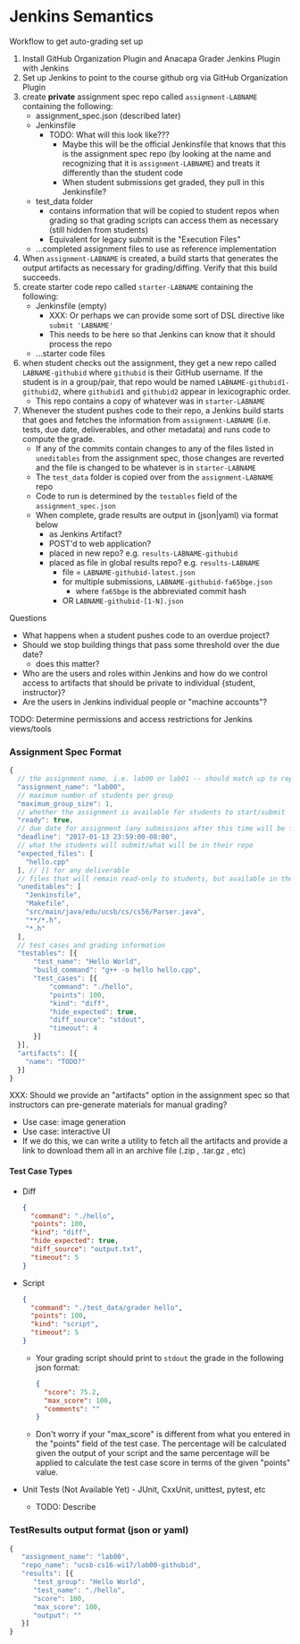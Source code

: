 # Jenkins Semantics

Workflow to get auto-grading set up

1. Install GitHub Organization Plugin and Anacapa Grader Jenkins Plugin with Jenkins
1. Set up Jenkins to point to the course github org via GitHub Organization Plugin
1. create **private** assignment spec repo called `assignment-LABNAME` containing the following:
    * assignment_spec.json (described later)
    * Jenkinsfile
        - TODO: What will this look like???
          - Maybe this will be the official Jenkinsfile that knows that this is the
            assignment spec repo (by looking at the name and recognizing that it is
            `assignment-LABNAME`) and treats it differently than the student code
          - When student submissions get graded, they pull in this Jenkinsfile?
    * test_data folder
        - contains information that will be copied to student repos when grading so
          that grading scripts can access them as necessary (still hidden from students)
        - Equivalent for legacy submit is the "Execution Files"
    * ...completed assignment files to use as reference implementation
1. When `assignment-LABNAME` is created, a build starts that generates the output
   artifacts as necessary for grading/diffing. Verify that this build succeeds.
1. create starter code repo called `starter-LABNAME` containing the following:
    * Jenkinsfile (empty)
        - XXX: Or perhaps we can provide some sort of DSL directive like `submit 'LABNAME'`
        - This needs to be here so that Jenkins can know that it should process the repo
    * ...starter code files
1. when student checks out the assignment, they get a new repo called `LABNAME-githubid`
   where `githubid` is their GitHub username. If the student is in a group/pair, that
   repo would be named `LABNAME-githubid1-githubid2`, where `githubid1` and `githubid2`
   appear in lexicographic order.
   * This repo contains a copy of whatever was in `starter-LABNAME`
1. Whenever the student pushes code to their repo, a Jenkins build starts that goes and
   fetches the information from `assignment-LABNAME` (i.e. tests, due date, deliverables,
   and other metadata) and runs code to compute the grade.
   * If any of the commits contain changes to any of the files listed in
     `uneditables` from the assignment spec, those changes are reverted and
     the file is changed to be whatever is in `starter-LABNAME`
   * The `test_data` folder is copied over from the `assignment-LABNAME` repo
   * Code to run is determined by the `testables` field of the `assignment_spec.json`
   * When complete, grade results are output in (json|yaml) via format below
        - as Jenkins Artifact?
        - POST'd to web application?
        - placed in new repo? e.g. `results-LABNAME-githubid`
        - placed as file in global results repo? e.g. `results-LABNAME`
            - file = `LABNAME-githubid-latest.json`
            - for multiple submissions, `LABNAME-githubid-fa65bge.json`
                - where `fa65bge` is the abbreviated commit hash
            - OR `LABNAME-githubid-[1-N].json`


Questions
- What happens when a student pushes code to an overdue project?
- Should we stop building things that pass some threshold over the due date?
  - does this matter?
- Who are the users and roles within Jenkins and how do we control access to artifacts that should be private to individual {student, instructor}?
- Are the users in Jenkins individual people or "machine accounts"?

TODO: Determine permissions and access restrictions for Jenkins views/tools

### Assignment Spec Format
```javascript
{
  // the assignment name, i.e. lab00 or lab01 -- should match up to repo name
  "assignment_name": "lab00",
  // maximum number of students per group
  "maximum_group_size": 1,
  // whether the assignment is available for students to start/submit
  "ready": true,
  // due date for assignment (any submissions after this time will be flagged)
  "deadline": "2017-01-13 23:59:00-08:00",
  // what the students will submit/what will be in their repo
  "expected_files": [
    "hello.cpp"
  ], // [] for any deliverable
  // files that will remain read-only to students, but available in their repo
  "uneditables": [
    "Jenkinsfile",
    "Makefile",
    "src/main/java/edu/ucsb/cs/cs56/Parser.java",
    "**/*.h",
    "*.h"
  ],
  // test cases and grading information
  "testables": [{
      "test_name": "Hello World",
      "build_command": "g++ -o hello hello.cpp",
      "test_cases": [{
          "command": "./hello",
          "points": 100,
          "kind": "diff",
          "hide_expected": true,
          "diff_source": "stdout",
          "timeout": 4
      }]
  }],
  "artifacts": [{
    "name": "TODO?"
  }]
}
```

XXX: Should we provide an "artifacts" option in the assignment spec so that instructors
     can pre-generate materials for manual grading?
  * Use case: image generation
  * Use case: interactive UI
  * If we do this, we can write a utility to fetch all the artifacts and provide a
    link to download them all in an archive file (.zip , .tar.gz , etc)

#### Test Case Types

* Diff

  ```json
  {
    "command": "./hello",
    "points": 100,
    "kind": "diff",
    "hide_expected": true,
    "diff_source": "output.txt",
    "timeout": 5
  }
  ```
* Script

  ```json
  {
    "command": "./test_data/grader hello",
    "points": 100,
    "kind": "script",
    "timeout": 5
  }
  ```
  * Your grading script should print to `stdout` the grade in the following json format:
  
    ```json
    {
      "score": 75.2,
      "max_score": 100,
      "comments": ""
    }
    ```
  * Don't worry if your "max_score" is different from what you entered in the
    "points" field of the test case. The percentage will be calculated given the
    output of your script and the same percentage will be applied to calculate
    the test case score in terms of the given "points" value.
* Unit Tests (Not Available Yet) - JUnit, CxxUnit, unittest, pytest, etc
  - TODO: Describe


### TestResults output format (json or yaml)

```javascript
{
   "assignment_name": "lab00",
   "repo_name": "ucsb-cs16-wi17/lab00-githubid",
   "results": [{
      "test_group": "Hello World",
      "test_name": "./hello",
      "score": 100,
      "max_score": 100,
      "output": ""
   }]
}
```
